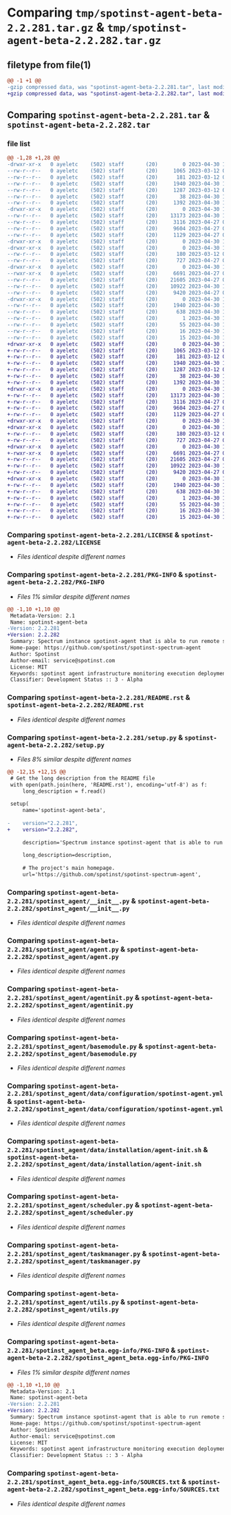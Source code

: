 # Comparing `tmp/spotinst-agent-beta-2.2.281.tar.gz` & `tmp/spotinst-agent-beta-2.2.282.tar.gz`

## filetype from file(1)

```diff
@@ -1 +1 @@
-gzip compressed data, was "spotinst-agent-beta-2.2.281.tar", last modified: Sun Apr 30 13:13:29 2023, max compression
+gzip compressed data, was "spotinst-agent-beta-2.2.282.tar", last modified: Sun Apr 30 13:42:03 2023, max compression
```

## Comparing `spotinst-agent-beta-2.2.281.tar` & `spotinst-agent-beta-2.2.282.tar`

### file list

```diff
@@ -1,28 +1,28 @@
-drwxr-xr-x   0 ayeletc    (502) staff       (20)        0 2023-04-30 13:13:29.365948 spotinst-agent-beta-2.2.281/
--rw-r--r--   0 ayeletc    (502) staff       (20)     1065 2023-03-12 08:32:58.000000 spotinst-agent-beta-2.2.281/LICENSE
--rw-r--r--   0 ayeletc    (502) staff       (20)      181 2023-03-12 08:32:58.000000 spotinst-agent-beta-2.2.281/MANIFEST.in
--rw-r--r--   0 ayeletc    (502) staff       (20)     1940 2023-04-30 13:13:29.365767 spotinst-agent-beta-2.2.281/PKG-INFO
--rw-r--r--   0 ayeletc    (502) staff       (20)     1287 2023-03-12 08:32:58.000000 spotinst-agent-beta-2.2.281/README.rst
--rw-r--r--   0 ayeletc    (502) staff       (20)       38 2023-04-30 13:13:29.366007 spotinst-agent-beta-2.2.281/setup.cfg
--rw-r--r--   0 ayeletc    (502) staff       (20)     1392 2023-04-30 13:13:26.000000 spotinst-agent-beta-2.2.281/setup.py
-drwxr-xr-x   0 ayeletc    (502) staff       (20)        0 2023-04-30 13:13:29.360018 spotinst-agent-beta-2.2.281/spotinst_agent/
--rw-r--r--   0 ayeletc    (502) staff       (20)    13173 2023-04-30 12:55:13.000000 spotinst-agent-beta-2.2.281/spotinst_agent/__init__.py
--rw-r--r--   0 ayeletc    (502) staff       (20)     3116 2023-04-27 09:24:24.000000 spotinst-agent-beta-2.2.281/spotinst_agent/agent.py
--rw-r--r--   0 ayeletc    (502) staff       (20)     9604 2023-04-27 09:24:24.000000 spotinst-agent-beta-2.2.281/spotinst_agent/agentinit.py
--rw-r--r--   0 ayeletc    (502) staff       (20)     1129 2023-04-27 09:24:24.000000 spotinst-agent-beta-2.2.281/spotinst_agent/basemodule.py
-drwxr-xr-x   0 ayeletc    (502) staff       (20)        0 2023-04-30 13:13:29.351354 spotinst-agent-beta-2.2.281/spotinst_agent/data/
-drwxr-xr-x   0 ayeletc    (502) staff       (20)        0 2023-04-30 13:13:29.363386 spotinst-agent-beta-2.2.281/spotinst_agent/data/configuration/
--rw-r--r--   0 ayeletc    (502) staff       (20)      180 2023-03-12 08:32:58.000000 spotinst-agent-beta-2.2.281/spotinst_agent/data/configuration/basemodule.yml
--rw-r--r--   0 ayeletc    (502) staff       (20)      727 2023-04-27 08:56:57.000000 spotinst-agent-beta-2.2.281/spotinst_agent/data/configuration/spotinst-agent.yml
-drwxr-xr-x   0 ayeletc    (502) staff       (20)        0 2023-04-30 13:13:29.363922 spotinst-agent-beta-2.2.281/spotinst_agent/data/installation/
--rwxr-xr-x   0 ayeletc    (502) staff       (20)     6691 2023-04-27 09:24:24.000000 spotinst-agent-beta-2.2.281/spotinst_agent/data/installation/agent-init.sh
--rw-r--r--   0 ayeletc    (502) staff       (20)    21605 2023-04-27 09:24:24.000000 spotinst-agent-beta-2.2.281/spotinst_agent/scheduler.py
--rw-r--r--   0 ayeletc    (502) staff       (20)    10922 2023-04-30 13:13:26.000000 spotinst-agent-beta-2.2.281/spotinst_agent/taskmanager.py
--rw-r--r--   0 ayeletc    (502) staff       (20)     9420 2023-04-27 09:24:24.000000 spotinst-agent-beta-2.2.281/spotinst_agent/utils.py
-drwxr-xr-x   0 ayeletc    (502) staff       (20)        0 2023-04-30 13:13:29.365478 spotinst-agent-beta-2.2.281/spotinst_agent_beta.egg-info/
--rw-r--r--   0 ayeletc    (502) staff       (20)     1940 2023-04-30 13:13:29.000000 spotinst-agent-beta-2.2.281/spotinst_agent_beta.egg-info/PKG-INFO
--rw-r--r--   0 ayeletc    (502) staff       (20)      638 2023-04-30 13:13:29.000000 spotinst-agent-beta-2.2.281/spotinst_agent_beta.egg-info/SOURCES.txt
--rw-r--r--   0 ayeletc    (502) staff       (20)        1 2023-04-30 13:13:29.000000 spotinst-agent-beta-2.2.281/spotinst_agent_beta.egg-info/dependency_links.txt
--rw-r--r--   0 ayeletc    (502) staff       (20)       55 2023-04-30 13:13:29.000000 spotinst-agent-beta-2.2.281/spotinst_agent_beta.egg-info/entry_points.txt
--rw-r--r--   0 ayeletc    (502) staff       (20)       16 2023-04-30 13:13:29.000000 spotinst-agent-beta-2.2.281/spotinst_agent_beta.egg-info/requires.txt
--rw-r--r--   0 ayeletc    (502) staff       (20)       15 2023-04-30 13:13:29.000000 spotinst-agent-beta-2.2.281/spotinst_agent_beta.egg-info/top_level.txt
+drwxr-xr-x   0 ayeletc    (502) staff       (20)        0 2023-04-30 13:42:03.600473 spotinst-agent-beta-2.2.282/
+-rw-r--r--   0 ayeletc    (502) staff       (20)     1065 2023-03-12 08:32:58.000000 spotinst-agent-beta-2.2.282/LICENSE
+-rw-r--r--   0 ayeletc    (502) staff       (20)      181 2023-03-12 08:32:58.000000 spotinst-agent-beta-2.2.282/MANIFEST.in
+-rw-r--r--   0 ayeletc    (502) staff       (20)     1940 2023-04-30 13:42:03.600281 spotinst-agent-beta-2.2.282/PKG-INFO
+-rw-r--r--   0 ayeletc    (502) staff       (20)     1287 2023-03-12 08:32:58.000000 spotinst-agent-beta-2.2.282/README.rst
+-rw-r--r--   0 ayeletc    (502) staff       (20)       38 2023-04-30 13:42:03.600529 spotinst-agent-beta-2.2.282/setup.cfg
+-rw-r--r--   0 ayeletc    (502) staff       (20)     1392 2023-04-30 13:42:01.000000 spotinst-agent-beta-2.2.282/setup.py
+drwxr-xr-x   0 ayeletc    (502) staff       (20)        0 2023-04-30 13:42:03.598104 spotinst-agent-beta-2.2.282/spotinst_agent/
+-rw-r--r--   0 ayeletc    (502) staff       (20)    13173 2023-04-30 12:55:13.000000 spotinst-agent-beta-2.2.282/spotinst_agent/__init__.py
+-rw-r--r--   0 ayeletc    (502) staff       (20)     3116 2023-04-27 09:24:24.000000 spotinst-agent-beta-2.2.282/spotinst_agent/agent.py
+-rw-r--r--   0 ayeletc    (502) staff       (20)     9604 2023-04-27 09:24:24.000000 spotinst-agent-beta-2.2.282/spotinst_agent/agentinit.py
+-rw-r--r--   0 ayeletc    (502) staff       (20)     1129 2023-04-27 09:24:24.000000 spotinst-agent-beta-2.2.282/spotinst_agent/basemodule.py
+drwxr-xr-x   0 ayeletc    (502) staff       (20)        0 2023-04-30 13:42:03.594657 spotinst-agent-beta-2.2.282/spotinst_agent/data/
+drwxr-xr-x   0 ayeletc    (502) staff       (20)        0 2023-04-30 13:42:03.598520 spotinst-agent-beta-2.2.282/spotinst_agent/data/configuration/
+-rw-r--r--   0 ayeletc    (502) staff       (20)      180 2023-03-12 08:32:58.000000 spotinst-agent-beta-2.2.282/spotinst_agent/data/configuration/basemodule.yml
+-rw-r--r--   0 ayeletc    (502) staff       (20)      727 2023-04-27 08:56:57.000000 spotinst-agent-beta-2.2.282/spotinst_agent/data/configuration/spotinst-agent.yml
+drwxr-xr-x   0 ayeletc    (502) staff       (20)        0 2023-04-30 13:42:03.598734 spotinst-agent-beta-2.2.282/spotinst_agent/data/installation/
+-rwxr-xr-x   0 ayeletc    (502) staff       (20)     6691 2023-04-27 09:24:24.000000 spotinst-agent-beta-2.2.282/spotinst_agent/data/installation/agent-init.sh
+-rw-r--r--   0 ayeletc    (502) staff       (20)    21605 2023-04-27 09:24:24.000000 spotinst-agent-beta-2.2.282/spotinst_agent/scheduler.py
+-rw-r--r--   0 ayeletc    (502) staff       (20)    10922 2023-04-30 13:13:26.000000 spotinst-agent-beta-2.2.282/spotinst_agent/taskmanager.py
+-rw-r--r--   0 ayeletc    (502) staff       (20)     9420 2023-04-27 09:24:24.000000 spotinst-agent-beta-2.2.282/spotinst_agent/utils.py
+drwxr-xr-x   0 ayeletc    (502) staff       (20)        0 2023-04-30 13:42:03.600018 spotinst-agent-beta-2.2.282/spotinst_agent_beta.egg-info/
+-rw-r--r--   0 ayeletc    (502) staff       (20)     1940 2023-04-30 13:42:03.000000 spotinst-agent-beta-2.2.282/spotinst_agent_beta.egg-info/PKG-INFO
+-rw-r--r--   0 ayeletc    (502) staff       (20)      638 2023-04-30 13:42:03.000000 spotinst-agent-beta-2.2.282/spotinst_agent_beta.egg-info/SOURCES.txt
+-rw-r--r--   0 ayeletc    (502) staff       (20)        1 2023-04-30 13:42:03.000000 spotinst-agent-beta-2.2.282/spotinst_agent_beta.egg-info/dependency_links.txt
+-rw-r--r--   0 ayeletc    (502) staff       (20)       55 2023-04-30 13:42:03.000000 spotinst-agent-beta-2.2.282/spotinst_agent_beta.egg-info/entry_points.txt
+-rw-r--r--   0 ayeletc    (502) staff       (20)       16 2023-04-30 13:42:03.000000 spotinst-agent-beta-2.2.282/spotinst_agent_beta.egg-info/requires.txt
+-rw-r--r--   0 ayeletc    (502) staff       (20)       15 2023-04-30 13:42:03.000000 spotinst-agent-beta-2.2.282/spotinst_agent_beta.egg-info/top_level.txt
```

### Comparing `spotinst-agent-beta-2.2.281/LICENSE` & `spotinst-agent-beta-2.2.282/LICENSE`

 * *Files identical despite different names*

### Comparing `spotinst-agent-beta-2.2.281/PKG-INFO` & `spotinst-agent-beta-2.2.282/PKG-INFO`

 * *Files 1% similar despite different names*

```diff
@@ -1,10 +1,10 @@
 Metadata-Version: 2.1
 Name: spotinst-agent-beta
-Version: 2.2.281
+Version: 2.2.282
 Summary: Spectrum instance spotinst-agent that is able to run remote scripts, collect data, deploy applications and more.
 Home-page: https://github.com/spotinst/spotinst-spectrum-agent
 Author: Spotinst
 Author-email: service@spotinst.com
 License: MIT
 Keywords: spotinst agent infrastructure monitoring execution deployment
 Classifier: Development Status :: 3 - Alpha
```

### Comparing `spotinst-agent-beta-2.2.281/README.rst` & `spotinst-agent-beta-2.2.282/README.rst`

 * *Files identical despite different names*

### Comparing `spotinst-agent-beta-2.2.281/setup.py` & `spotinst-agent-beta-2.2.282/setup.py`

 * *Files 8% similar despite different names*

```diff
@@ -12,15 +12,15 @@
 # Get the long description from the README file
 with open(path.join(here, 'README.rst'), encoding='utf-8') as f:
     long_description = f.read()
 
 setup(
     name='spotinst-agent-beta',
 
-    version="2.2.281",
+    version="2.2.282",
 
     description='Spectrum instance spotinst-agent that is able to run remote scripts, collect data, deploy applications and more.',
 
     long_description=description,
 
     # The project's main homepage.
     url='https://github.com/spotinst/spotinst-spectrum-agent',
```

### Comparing `spotinst-agent-beta-2.2.281/spotinst_agent/__init__.py` & `spotinst-agent-beta-2.2.282/spotinst_agent/__init__.py`

 * *Files identical despite different names*

### Comparing `spotinst-agent-beta-2.2.281/spotinst_agent/agent.py` & `spotinst-agent-beta-2.2.282/spotinst_agent/agent.py`

 * *Files identical despite different names*

### Comparing `spotinst-agent-beta-2.2.281/spotinst_agent/agentinit.py` & `spotinst-agent-beta-2.2.282/spotinst_agent/agentinit.py`

 * *Files identical despite different names*

### Comparing `spotinst-agent-beta-2.2.281/spotinst_agent/basemodule.py` & `spotinst-agent-beta-2.2.282/spotinst_agent/basemodule.py`

 * *Files identical despite different names*

### Comparing `spotinst-agent-beta-2.2.281/spotinst_agent/data/configuration/spotinst-agent.yml` & `spotinst-agent-beta-2.2.282/spotinst_agent/data/configuration/spotinst-agent.yml`

 * *Files identical despite different names*

### Comparing `spotinst-agent-beta-2.2.281/spotinst_agent/data/installation/agent-init.sh` & `spotinst-agent-beta-2.2.282/spotinst_agent/data/installation/agent-init.sh`

 * *Files identical despite different names*

### Comparing `spotinst-agent-beta-2.2.281/spotinst_agent/scheduler.py` & `spotinst-agent-beta-2.2.282/spotinst_agent/scheduler.py`

 * *Files identical despite different names*

### Comparing `spotinst-agent-beta-2.2.281/spotinst_agent/taskmanager.py` & `spotinst-agent-beta-2.2.282/spotinst_agent/taskmanager.py`

 * *Files identical despite different names*

### Comparing `spotinst-agent-beta-2.2.281/spotinst_agent/utils.py` & `spotinst-agent-beta-2.2.282/spotinst_agent/utils.py`

 * *Files identical despite different names*

### Comparing `spotinst-agent-beta-2.2.281/spotinst_agent_beta.egg-info/PKG-INFO` & `spotinst-agent-beta-2.2.282/spotinst_agent_beta.egg-info/PKG-INFO`

 * *Files 1% similar despite different names*

```diff
@@ -1,10 +1,10 @@
 Metadata-Version: 2.1
 Name: spotinst-agent-beta
-Version: 2.2.281
+Version: 2.2.282
 Summary: Spectrum instance spotinst-agent that is able to run remote scripts, collect data, deploy applications and more.
 Home-page: https://github.com/spotinst/spotinst-spectrum-agent
 Author: Spotinst
 Author-email: service@spotinst.com
 License: MIT
 Keywords: spotinst agent infrastructure monitoring execution deployment
 Classifier: Development Status :: 3 - Alpha
```

### Comparing `spotinst-agent-beta-2.2.281/spotinst_agent_beta.egg-info/SOURCES.txt` & `spotinst-agent-beta-2.2.282/spotinst_agent_beta.egg-info/SOURCES.txt`

 * *Files identical despite different names*

